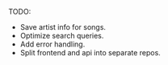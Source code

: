 TODO:

* Save artist info for songs.
* Optimize search queries.
* Add error handling.
* Split frontend and api into separate repos.
